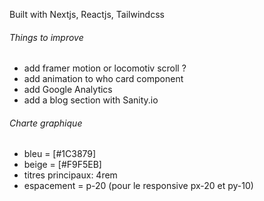 Built with Nextjs, Reactjs, Tailwindcss

###### Things to improve ######
- add framer motion or locomotiv scroll ?
- add animation to who card component
- add Google Analytics
- add a blog section with Sanity.io



###### Charte graphique ######
- bleu = [#1C3879]
- beige = [#F9F5EB]
- titres principaux: 4rem
- espacement = p-20 (pour le responsive px-20 et py-10)


